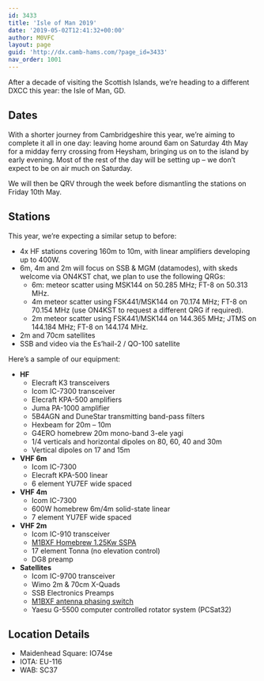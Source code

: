 ```yaml
---
id: 3433
title: 'Isle of Man 2019'
date: '2019-05-02T12:41:32+00:00'
author: M0VFC
layout: page
guid: 'http://dx.camb-hams.com/?page_id=3433'
nav_order: 1001
---
```


After a decade of visiting the Scottish Islands, we’re heading to a different DXCC this year: the Isle of Man, GD.

## Dates

With a shorter journey from Cambridgeshire this year, we’re aiming to complete it all in one day: leaving home around 6am on Saturday 4th May for a midday ferry crossing from Heysham, bringing us on to the island by early evening. Most of the rest of the day will be setting up – we don’t expect to be on air much on Saturday.

We will then be QRV through the week before dismantling the stations on Friday 10th May.

## Stations

This year, we’re expecting a similar setup to before:

- 4x HF stations covering 160m to 10m, with linear amplifiers developing up to 400W.
- 6m, 4m and 2m will focus on SSB &amp; MGM (datamodes), with skeds welcome via ON4KST chat, we plan to use the following QRGs: 
    - 6m: meteor scatter using MSK144 on 50.285 MHz; FT-8 on 50.313 MHz.
    - 4m meteor scatter using FSK441/MSK144 on 70.174 MHz; FT-8 on 70.154 MHz (use ON4KST to request a different QRG if required).
    - 2m meteor scatter using FSK441/MSK144 on 144.365 MHz; JTMS on 144.184 MHz; FT-8 on 144.174 MHz.
- 2m and 70cm satellites
- SSB and video via the Es’hail-2 / QO-100 satellite

Here’s a sample of our equipment:

- **HF**
    - Elecraft K3 transceivers
    - Icom IC-7300 transceiver
    - Elecraft KPA-500 amplifiers
    - Juma PA-1000 amplifier
    - 5B4AGN and DuneStar transmitting band-pass filters
    - Hexbeam for 20m – 10m
    - G4ERO homebrew 20m mono-band 3-ele yagi
    - 1/4 verticals and horizontal dipoles on 80, 60, 40 and 30m
    - Vertical dipoles on 17 and 15m
- **VHF 6m**
    - Icom IC-7300
    - Elecraft KPA-500 linear
    - 6 element YU7EF wide spaced
- **VHF 4m**
    - Icom IC-7300
    - 600W homebrew 6m/4m solid-state linear
    - 7 element YU7EF wide spaced
- **VHF 2m**
    - Icom IC-910 transceiver
    - [M1BXF Homebrew 1.25Kw SSPA](http://www.geekshed.co.uk/144mhz-1-25kw-sspa-amplifier/)
    - 17 element Tonna (no elevation control)
    - DG8 preamp
- **Satellites**
    - Icom IC-9700 transceiver
    - Wimo 2m &amp; 70cm X-Quads
    - SSB Electronics Preamps
    - [M1BXF antenna phasing switch](http://www.geekshed.co.uk/satellite-polarization-switcher/)
    - Yaesu G-5500 computer controlled rotator system (PCSat32)

## Location Details

- Maidenhead Square: IO74se
- IOTA: EU-116
- WAB: SC37